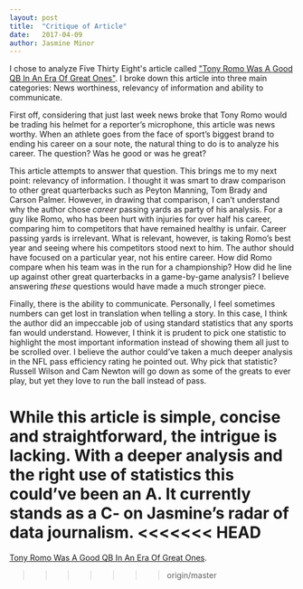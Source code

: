 ```yaml
---
layout: post
title:  "Critique of Article"
date:   2017-04-09
author: Jasmine Minor
---
```

I chose to analyze Five Thirty Eight's article called ["Tony Romo Was A Good QB In An Era Of Great Ones"](https://fivethirtyeight.com/features/tony-romo-was-a-good-qb-in-an-era-of-great-ones/). I broke down this article into three main categories: News worthiness, relevancy of information and ability to communicate.

First off, considering that just last week news broke that Tony Romo would be trading his helmet for a reporter’s microphone, this article was news worthy. When an athlete goes from the face of sport’s biggest brand to ending his career on a sour note, the natural thing to do is to analyze his career. The question? Was he good or was he great?

This article attempts to answer that question. This brings me to my next point: relevancy of information. I thought it was smart to draw comparison to other great quarterbacks such as Peyton Manning, Tom Brady and Carson Palmer. However, in drawing that comparison, I can’t understand why the author chose *career* passing yards as party of his analysis. For a guy like Romo, who has been hurt with injuries for over half his career, comparing him to competitors that have remained healthy is unfair. Career passing yards is irrelevant. What is relevant, however, is taking Romo’s best year and seeing where his competitors stood next to him. The author should have focused on a particular year, not his entire career. How did Romo compare when his team was in the run for a championship? How did he line up against other great quarterbacks in a game-by-game analysis? I believe answering *these* questions would have made a much stronger piece.

Finally, there is the ability to communicate. Personally, I feel sometimes numbers can get lost in translation when telling a story. In this case, I think the author did an impeccable job of using standard statistics that any sports fan would understand. However, I think it is prudent to pick one statistic to highlight the most important information instead of showing them all just to be scrolled over. I believe the author could’ve taken a much deeper analysis in the NFL pass efficiency rating he pointed out. Why pick that statistic? Russell Wilson and Cam Newton will go down as some of the greats to ever play, but yet they love to run the ball instead of pass.

While this article is simple, concise and straightforward, the intrigue is lacking. With a deeper analysis and the right use of statistics this could’ve been an A. It currently stands as a C- on Jasmine’s radar of data journalism.
<<<<<<< HEAD
=======


[Tony Romo Was A Good QB In An Era Of Great Ones](https://fivethirtyeight.com/features/tony-romo-was-a-good-qb-in-an-era-of-great-ones/).
>>>>>>> origin/master
